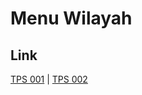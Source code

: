 # Menu Wilayah

## Link

[TPS 001](https://github.com/gigit-pemilu/pemilu-2024-17-bengkulu/tree/main/pileg-dpr/hitung-suara/sub/17-bengkulu/sub/03-bengkulu-utara/sub/01-enggano/sub/2005-kahyapu/sub/001-tps)
 | 
[TPS 002](https://github.com/gigit-pemilu/pemilu-2024-17-bengkulu/tree/main/pileg-dpr/hitung-suara/sub/17-bengkulu/sub/03-bengkulu-utara/sub/01-enggano/sub/2005-kahyapu/sub/002-tps)

